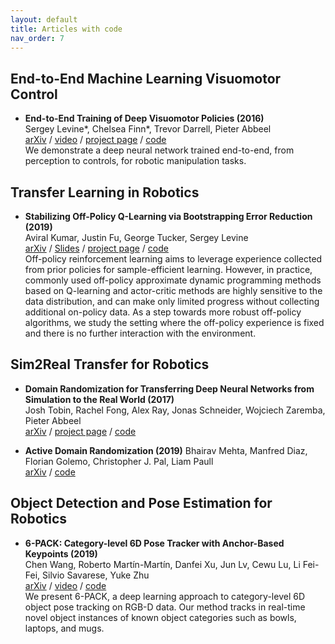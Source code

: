 ```yaml
---
layout: default
title: Articles with code
nav_order: 7
---
```


## End-to-End Machine Learning Visuomotor Control

* **End-to-End Training of Deep Visuomotor Policies (2016)**  
Sergey Levine*, Chelsea Finn*, Trevor Darrell, Pieter Abbeel  
[arXiv](https://arxiv.org/abs/1504.00702) / [video](https://sites.google.com/site/visuomotorpolicy/) / [project page](http://rll.berkeley.edu/deeplearningrobotics) / [code](http://rll.berkeley.edu/gps)  
We demonstrate a deep neural network trained end-to-end, from perception to controls, for robotic manipulation tasks.

## Transfer Learning in Robotics

* **Stabilizing Off-Policy Q-Learning via Bootstrapping Error Reduction (2019)**  
Aviral Kumar, Justin Fu, George Tucker, Sergey Levine  
[arXiv](https://arxiv.org/pdf/1906.00949.pdf) / [Slides](https://sites.google.com/view/bear-off-policyrl) / [project page](https://bair.berkeley.edu/blog/2019/12/05/bear/) / [code](https://github.com/aviralkumar2907/BEAR)  
Off-policy reinforcement learning aims to leverage experience collected from prior policies for sample-efficient learning. However, in practice, commonly used off-policy approximate dynamic programming methods based on Q-learning and actor-critic methods are highly sensitive to the data distribution, and can make only limited progress without collecting additional on-policy data. As a step towards more robust off-policy algorithms, we study the setting where the off-policy experience is fixed and there is no further interaction with the environment.

## Sim2Real Transfer for Robotics

* **Domain Randomization for Transferring Deep Neural Networks from Simulation to the Real World (2017)**  
Josh Tobin, Rachel Fong, Alex Ray, Jonas Schneider, Wojciech Zaremba, Pieter Abbeel  
[arXiv](https://arxiv.org/pdf/1703.06907.pdf) / [project page](https://sites.google.com/view/domainrandomization/) / [code](https://github.com/montrealrobotics/domain-randomizer)

* **Active Domain Randomization (2019)**
Bhairav Mehta, Manfred Diaz, Florian Golemo, Christopher J. Pal, Liam Paull    
[arXiv](https://arxiv.org/pdf/1703.06907.pdf) / [code](https://github.com/montrealrobotics/active-domainrand)

## Object Detection and Pose Estimation for Robotics

* **6-PACK: Category-level 6D Pose Tracker with Anchor-Based Keypoints (2019)**  
Chen Wang, Roberto Martín-Martín, Danfei Xu, Jun Lv, Cewu Lu, Li Fei-Fei, Silvio Savarese, Yuke Zhu  
[arXiv](https://arxiv.org/abs/1910.10750) / [video](https://www.youtube.com/watch?v=INBjNZsnfy4&amp=&utm_campaign=The+Batch&amp=&utm_source=hs_email&amp=&utm_medium=email&amp=&utm_content=83935678&amp=&_hsenc=p2ANqtz-_JTX44Tr5rxTZtiAyi9Prra5Tk8FcYYC0_yU9iMuEPrxEQYXkF_nfE8WYcwDG6F445skSBH6Drt7EsyR-OlBffxYvBjw&amp=&_hsmi=83935678) / [code](https://github.com/j96w/6-PACK)  
We present 6-PACK, a deep learning approach to category-level 6D object pose tracking on RGB-D data. Our method tracks in real-time novel object instances of known object categories such as bowls, laptops, and mugs.
